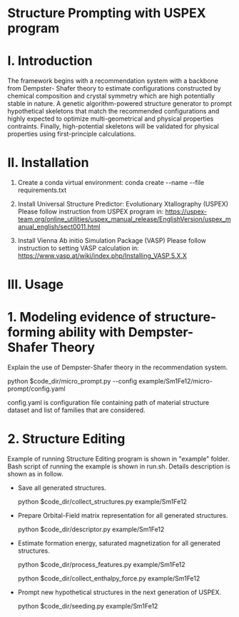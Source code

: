 # Structure Prompting with USPEX program


# I. Introduction
The framework begins with a recommendation system with a backbone from Dempster- Shafer theory to estimate configurations constructed by chemical composition and crystal symmetry which are high potentially stable in nature. A genetic algorithm-powered structure generator to prompt hypothetical skeletons that match the recommended configurations and highly expected to optimize multi-geometrical and physical properties contraints. Finally, high-potential skeletons will be validated for physical properties using first-principle calculations.



# II. Installation
1. Create a conda virtual environment:
conda create --name <env> --file requirements.txt


2. Install Universal Structure Predictor: Evolutionary Xtallography (USPEX)
Please follow instruction from USPEX program in:
https://uspex-team.org/online_utilities/uspex_manual_release/EnglishVersion/uspex_manual_english/sect0011.html


3. Install Vienna Ab initio Simulation Package (VASP)
Please follow instruction to setting VASP calculation in:
https://www.vasp.at/wiki/index.php/Installing_VASP.5.X.X


# III. Usage
# 1. Modeling evidence of structure-forming ability with Dempster-Shafer Theory  
Explain the use of Dempster-Shafer theory in the recommendation system.

python $code_dir/micro_prompt.py --config example/Sm1Fe12/micro-prompt/config.yaml

config.yaml is configuration file containing path of material structure dataset and list of families that are considered.


# 2. Structure Editing 
Example of running Structure Editing program is shown in "example" folder.
Bash script of running the example is shown in run.sh. Details description is shown as in follow.

- Save all generated structures.

	python $code_dir/collect_structures.py example/Sm1Fe12

- Prepare Orbital-Field matrix representation for all generated structures.

	python $code_dir/descriptor.py example/Sm1Fe12

- Estimate formation energy, saturated magnetization for all generated structures.
	
	python $code_dir/process_features.py example/Sm1Fe12 
	
	python $code_dir/collect_enthalpy_force.py example/Sm1Fe12

- Prompt new hypothetical structures in the next generation of USPEX.

	python $code_dir/seeding.py example/Sm1Fe12


